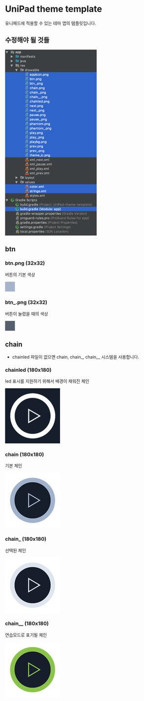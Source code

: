 # UniPad theme template
유니패드에 적용할 수 있는 테마 앱의 탬플릿입니다.

## 수정해야 될 것들
<img src="img1.png" alt="img1" width="300px"/>

## btn

### btn.png (32x32)

버튼의 기본 색상

![btn](/app/src/main/res/drawable/btn.png)

### btn_.png (32x32)

버튼이 눌렸을 때의 색상

![btn_](/app/src/main/res/drawable/btn_.png)

## chain

- chainled 파일이 없으면 chain, chain_, chain__ 시스템을 사용합니다.

### chainled (180x180)

led 표시를 지원하기 위해서 배경이 채워진 체인

![chainled](/app/src/main/res/drawable/chainled.png)

### chain (180x180)

기본 체인

![chain](/app/src/main/res/drawable/chain.png)

### chain_ (180x180)

선택된 체인

![chain_](/app/src/main/res/drawable/chain_.png)

### chain__ (180x180)

연습모드로 표기될 체인

![chain__](/app/src/main/res/drawable/chain__.png)